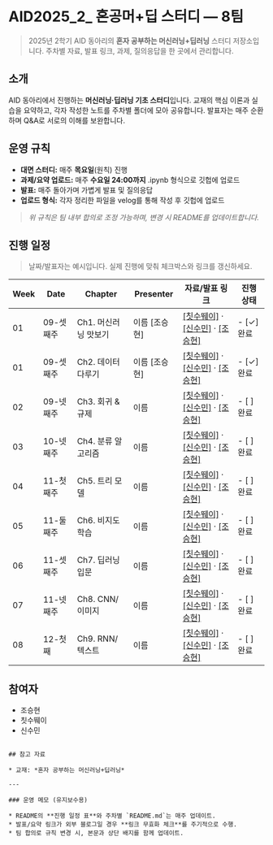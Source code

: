 # AID2025_2_ 혼공머+딥 스터디 — 8팀

> 2025년 2학기 AID 동아리의 **혼자 공부하는 머신러닝+딥러닝** 스터디 저장소입니다. 주차별 자료, 발표 링크, 과제, 질의응답을 한 곳에서 관리합니다.

## 소개

AID 동아리에서 진행하는 **머신러닝·딥러닝 기초 스터디**입니다. 교재의 핵심 이론과 실습을 요약하고, 각자 작성한 노트를 주차별 폴더에 모아 공유합니다. 발표자는 매주 순환하며 Q&A로 서로의 이해를 보완합니다.

## 운영 규칙

* **대면 스터디:** 매주 **목요일**(원칙) 진행
* **과제/요약 업로드:** 매주 **수요일 24:00까지** .ipynb 형식으로 깃헙에 업로드
* **발표:** 매주 돌아가며 가볍게 발표 및 질의응답
* **업로드 형식:** 각자 정리한 파일을 velog를 통해 작성 후 깃헙에 업로드

> *위 규칙은 팀 내부 합의로 조정 가능하며, 변경 시 README를 업데이트합니다.*

## 진행 일정

> 날짜/발표자는 예시입니다. 실제 진행에 맞춰 체크박스와 링크를 갱신하세요.

| Week | Date   | Chapter   | Presenter | 자료/발표 링크                                  | 진행 상태    |
| ---- | ------ | -------------- | --------- | ------------------------------------------ | -------- |
| 01   | 09-셋째주 | Ch1. 머신러닝 맛보기  | 이름 [조승현]| [[칫수뛔이]](https://velog.io/@moonwalker04/Chapter-01-%EB%82%98%EC%9D%98-%EC%B2%AB-%EB%A8%B8%EC%8B%A0%EB%9F%AC%EB%8B%9D) · [[신수민]](https://velog.io/@rambutan1010/Chapter-01) · [[조승현]](https://velog.io/@jo1579/%ED%98%BC%EA%B3%B5%EB%A8%B8%EB%94%A5-1%EC%A3%BC%EC%B0%A8) | - [✓] 완료 |
| 01   | 09-셋째주 | Ch2. 데이터 다루기   | 이름 [조승현]| [[칫수뛔이]](https://velog.io/@moonwalker04/Chapter-02-%EB%8D%B0%EC%9D%B4%ED%84%B0-%EB%8B%A4%EB%A3%A8%EA%B8%B0) · [[신수민]](https://velog.io/@rambutan1010/Chapter-02) · [[조승현]](https://velog.io/@jo1579/%ED%98%BC%EA%B3%B5%EB%A8%B8%EB%94%A5-Chapter-2) | - [✓] 완료 |
| 02   | 09-넷째주 | Ch3. 회귀 & 규제   | 이름        | [[칫수뛔이]]() · [[신수민]]() · [[조승현]]() | - [ ] 완료 |
| 03   | 10-넷째주 | Ch4. 분류 알고리즘   | 이름        | [[칫수뛔이]]() · [[신수민]]() · [[조승현]]() | - [ ] 완료 |
| 04   | 11-첫째주 | Ch5. 트리 모델     | 이름        | [[칫수뛔이]]() · [[신수민]]() · [[조승현]]() | - [ ] 완료 |
| 05   | 11-둘째주 | Ch6. 비지도 학습 | 이름        | [[칫수뛔이]]() · [[신수민]]() · [[조승현]]() | - [ ] 완료 |
| 06   | 11-셋째주 | Ch7. 딥러닝 입문 | 이름        | [[칫수뛔이]]() · [[신수민]]() · [[조승현]]() | - [ ] 완료 |
| 07   | 11-넷째주 | Ch8. CNN/이미지   | 이름        | [[칫수뛔이]]() · [[신수민]]() · [[조승현]]() | - [ ] 완료 |
| 08   | 12-첫째 | Ch9. RNN/텍스트   | 이름        | [[칫수뛔이]]() · [[신수민]]() · [[조승현]]() | - [ ] 완료 |

## 참여자

* 조승현
* 칫수뛔이
* 신수민

```

## 참고 자료

* 교재: *혼자 공부하는 머신러닝+딥러닝*

---

### 운영 메모 (유지보수용)

* README의 **진행 일정 표**와 주차별 `README.md`는 매주 업데이트.
* 발표/요약 링크가 외부 블로그일 경우 **링크 무효화 체크**를 주기적으로 수행.
* 팀 합의로 규칙 변경 시, 본문과 상단 배지를 함께 업데이트.
